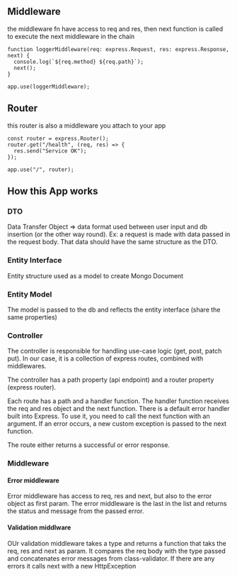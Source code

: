 ## Middleware

the middleware fn have access to req and res, then next function is called to execute the next middleware in the chain

```(javascript)
function loggerMiddleware(req: express.Request, res: express.Response, next) {
  console.log(`${req.method} ${req.path}`);
  next();
}

app.use(loggerMiddleware);
```

## Router

this router is also a middleware you attach to your app

```
const router = express.Router();
router.get("/health", (req, res) => {
  res.send("Service OK");
});

app.use("/", router);
```

## How this App works

### DTO

Data Transfer Object => data format used between user input and db insertion (or the other way round).
Ex: a request is made with data passed in the request body. That data should have the same structure as the DTO.

### Entity Interface

Entity structure used as a model to create Mongo Document

### Entity Model

The model is passed to the db and reflects the entity interface (share the same properties)

### Controller

The controller is responsible for handling use-case logic (get, post, patch put). In our case, it is a collection of express routes, combined with middlewares.

The controller has a path property (api endpoint) and a router property (express router).

Each route has a path and a handler function. The handler function receives the req and res object and the next function.
There is a default error handler built into Express. To use it, you need to call the next function with an argument. If an error occurs, a new custom exception is passed to the next function.

The route either returns a successful or error response.

### Middleware

#### Error middleware

Error middleware has access to req, res and next, but also to the error object as first param. The error middleware is the last in the list and returns the status and message from the passed error.

#### Validation middlware

OUr validation middleware takes a type and returns a function that taks the req, res and next as param. It compares the req body with the type passed and concatenates error messages from class-validator. If there are any errors it calls next with a new HttpException
